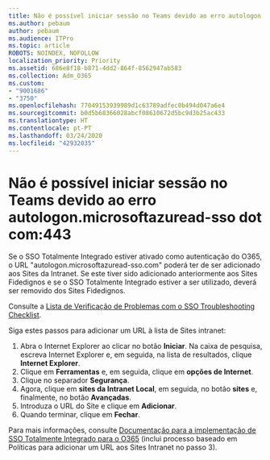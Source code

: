 ```yaml
---
title: Não é possível iniciar sessão no Teams devido ao erro autologon.microsoftazuread-sso.com:443
ms.author: pebaum
author: pebaum
ms.audience: ITPro
ms.topic: article
ROBOTS: NOINDEX, NOFOLLOW
localization_priority: Priority
ms.assetid: 686e8f18-b871-4dd2-864f-8562947ab583
ms.collection: Adm_O365
ms.custom:
- "9001686"
- "3750"
ms.openlocfilehash: 77049153939989d1c63789adfec0b494d047a6e4
ms.sourcegitcommit: b0d5b68366028abcf08610672d5bc9d3b25ac433
ms.translationtype: HT
ms.contentlocale: pt-PT
ms.lasthandoff: 03/24/2020
ms.locfileid: "42932035"
---
```

# <a name="unable-to-log-into-teams-due-to-error-autologonmicrosoftazuread-sso-dot-com443"></a>Não é possível iniciar sessão no Teams devido ao erro autologon.microsoftazuread-sso dot com:443

Se o SSO Totalmente Integrado estiver ativado como autenticação do O365, o URL "autologon.microsoftazuread-sso.com" poderá ter de ser adicionado aos Sites da Intranet.  Se este tiver sido adicionado anteriormente aos Sites Fidedignos e se o SSO Totalmente Integrado estiver a ser utilizado, deverá ser removido dos Sites Fidedignos.

Consulte a [Lista de Verificação de Problemas com o SSO Troubleshooting Checklist](https://docs.microsoft.com/azure/active-directory/hybrid/tshoot-connect-sso#troubleshooting-checklist).

Siga estes passos para adicionar um URL à lista de Sites intranet:

1. Abra o Internet Explorer ao clicar no botão **Iniciar**. Na caixa de pesquisa, escreva Internet Explorer e, em seguida, na lista de resultados, clique **Internet Explorer**.
2. Clique em **Ferramentas** e, em seguida, clique em **opções de Internet**.
3. Clique no separador **Segurança**.
4. Agora, clique em **sites da Intranet Local**, em seguida, no botão **sites** e, finalmente, no botão **Avançadas**.
5. Introduza o URL do Site e clique em **Adicionar**.
6. Quando terminar, clique em **Fechar**.

Para mais informações, consulte [Documentação para a implementação de SSO Totalmente Integrado para o O365](https://docs.microsoft.com/azure/active-directory/hybrid/how-to-connect-sso-quick-start) (inclui processo baseado em Políticas para adicionar um URL aos Sites Intranet no passo 3).
